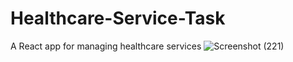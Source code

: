 # Healthcare-Service-Task
A React app for managing healthcare services
![Screenshot (221)](https://github.com/user-attachments/assets/c7f7e110-53c9-40e1-9333-14837f82125d)
